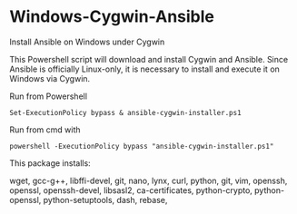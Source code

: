 # Windows-Cygwin-Ansible
Install Ansible on Windows under Cygwin

This Powershell script will download and install Cygwin and Ansible. Since Ansible is officially Linux-only, it is necessary to install and execute it on Windows via Cygwin.

Run from Powershell

`Set-ExecutionPolicy bypass
& ansible-cygwin-installer.ps1`

Run from cmd with

`powershell -ExecutionPolicy bypass "ansible-cygwin-installer.ps1"`

This package installs:

wget, gcc-g++, libffi-devel, git, nano, lynx, curl, python, git, vim, openssh, openssl, openssh-devel, libsasl2, ca-certificates, python-crypto, python-openssl, python-setuptools, dash, rebase, 
